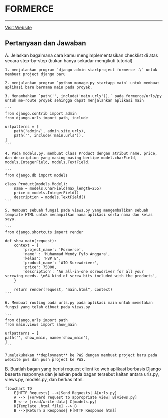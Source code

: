 # FORMERCE

------ 

[Visit Website](https://muhammad-wendy-formerce.pbp.cs.ui.ac.id/)

## Pertanyaan dan Jawaban

A. Jelaskan bagaimana cara kamu mengimplementasikan checklist di atas secara step-by-step (bukan hanya sekadar mengikuti tutorial)

    1. menjalankan program `django-admin startproject formerce .\` untuk membuat project django baru

    2. menjalankan program `python manage.py startapp main` untuk membuat aplikasi baru bernama main pada proyek.

    3. Menambahkan `path('', include('main.urls')),` pada formerce/urls/py untuk me-route proyek sehingga dapat menjalankan aplikasi main

    ```
    from django.contrib import admin
    from django.urls import path, include

    urlpatterns = [
        path('admin/', admin.site.urls),
        path('', include('main.urls')),
    ]
    ```

    4. Pada models.py, membuat class Product dengan atribut name, price, dan description yang masing-masing bertipe model.charField, models.IntegerField, models.TextField.

    ```
    from django.db import models

    class Product(models.Model):
        name = models.CharField(max_length=255)
        price = models.IntegerField()
        description = models.TextField()
    ``` 

    5. Membuat sebuah fungsi pada views.py yang mengembalikan sebuah template HTML untuk menampilkan nama aplikasi serta nama dan kelas saya.

    ```
    from django.shortcuts import render

    def show_main(request):
        context = {
            'project_name': 'Formerce',
            'name' : 'Muhammad Wendy Fyfo Anggara',
            'kelas': 'PBP E',
            'product_name': 'AIO Screwdriver',
            'price': 75000,
            'description': 'An all-in-one screwdriver for all your screwing needs. \n64 kind of screw bits included with the products',
        }

        return render(request, "main.html", context)
    ```
    
    6. Membuat routing pada urls.py pada aplikasi main untuk memetakan fungsi yang telah dibuat pada views.py
    
    ```
    from django.urls import path
    from main.views import show_main

    urlpatterns = [
    path('', show_main, name='show_main'),
    ]
    ```

    7.melakukakan **deployment** ke PWS dengan membuat project baru pada website pws dan push project ke PWS.
 
B. Buatlah bagan yang berisi request client ke web aplikasi berbasis Django beserta responnya dan jelaskan pada bagan tersebut kaitan antara urls.py, views.py, models.py, dan berkas html.

```mermaid
flowchart TD
    E[HTTP Requests] -->|Send Requests| A[urls.py]
    A --> |Forward request to appropriate view| B[views.py]
    B <--> |read/write data| C[models.py]
    D[Template .html file] --> B
    B -->|Return a Response| F[HTTP Response html]
```